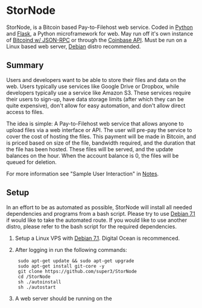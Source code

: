 StorNode
========

StorNode, is a Bitcoin based Pay-to-Filehost web service. Coded in [Python](http://python.org/) and  [Flask](http://flask.pocoo.org/), a Python microframework for web. May run off it's own instance of [Bitcoind w/ JSON-RPC](https://en.bitcoin.it/wiki/API_reference_(JSON-RPC)) or through the [Coinbase API](https://coinbase.com/docs/api/overview). Must be run on a Linux based web server, [Debian](http://www.debian.org/) distro recommended. 

## Summary ##

Users and developers want to be able to store their files and data on the web. Users typically use services like Google Drive or Dropbox, while developers typically use a service like Amazon S3. These services require their users to sign-up, have data storage limits (after which they can be quite expensive), don't allow for easy automation, and don't allow direct access to files. 

The idea is simple: A Pay-to-Filehost web service that allows anyone to upload files via a web interface or API. The user will pre-pay the service to cover the cost of hosting the files. This payment will be made in Bitcoin, and is priced based on size of the file, bandwidth required, and the duration that the file has been hosted. These files will be served, and the update balances on the hour. When the account balance is 0, the files will be queued for deletion. 

For more information see "Sample User Interaction" in [Notes](NOTES.md).

## Setup ##
In an effort to be as automated as possible, StorNode will install all needed dependencies and programs from a bash script. Please try to use [Debian 7.1](http://www.debian.org/distrib/netinst) if would like to take the automated route. If you would like to use another distro, please refer to the bash script for the required dependencies. 

1. Setup a Linux VPS with [Debian 7.1](http://www.debian.org/distrib/netinst). Digital Ocean is recommenced. 
2. After logging in run the following commands:

		sudo apt-get update && sudo apt-get upgrade
		sudo apt-get install git-core -y
		git clone https://github.com/super3/StorNode
		cd /StorNode
		sh ./autoinstall
		sh ./autostart
3. A web server should be running on the 








